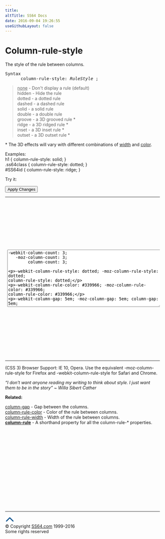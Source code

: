```yaml
---
title:
altTitle: SS64 Docs
date: 2016-09-04 19:26:55
useGithubLayout: false
---
```

<!-- #BeginLibraryItem "/Library/head_css.lbi" --><!-- #EndLibraryItem --><h1>Column-rule-style</h1>
<p>The   style of the rule between columns.</p>
<pre>Syntax
      column-rule-style: <i>RuleStyle</i> ;</pre>
<blockquote>
<p><span class="code"><u>none</u></span> - Don't display a rule (default)<br>
<span class="code">hidden</span> - Hide the rule<br>
<span class="code">dotted</span> - a dotted rule<br>
<span class="code">dashed</span> -  a dashed rule<br>
<span class="code">solid</span> - a solid rule<br>
<span class="code">double</span> - a double rule<br>
<span class="code">groove</span> - a 3D grooved rule *<br>
<span class="code">ridge</span> - a 3D ridged rule *<br>
<span class="code">inset</span> - a 3D inset rule *<br>
<span class="code">outset</span> - a 3D outset rule *</p>
</blockquote>
<p>* The 3D effects will vary with different combinations of <span class="code"><a href="column-rule-width.html">width</a></span> and <span class="code"><a href="column-rule-color.html">color</a></span>.<br>
</p>
<p>Examples:<br>
  <span class="code">h1 { column-rule-style: solid;  }<br>
    .ss64class { column-rule-style: dotted; }</span><br>
    <span class="code">#SS64id { column-rule-style: ridge;  }</span>    <br>
</p>
<p>Try it:</p><input type="button" onclick="ApplyStyle()" value="Apply Changes">
<table>
  <tbody><tr>
    <td><textarea name="tryit" id="trycode" cols="60" rows="12" onfocus="this.style.background='#fff';" onblur="this.style.background='#eee';" tabindex="1">-webkit-column-count: 3;
   -moz-column-count: 3;
        column-count: 3;

-webkit-column-rule-style: dotted;
   -moz-column-rule-style: dotted;
        column-rule-style: dotted;

-webkit-column-rule-color: #339966;
   -moz-column-rule-color: #339966;
        column-rule-color: #339966;

-webkit-column-gap: 5em;
   -moz-column-gap: 5em;
        column-gap: 5em;
</textarea></td>
    <td><div id="tryresult">When text is displayed in newspaper columns the length of each line is much shorter. This is a great aid to readability. On the internet many people will skim read large blocks of text and this can have the unfortunate effect that they miss important points buried in a long paragraph.</div></td>
  </tr>
</tbody></table>
<p>(CSS 3) Browser Support:  IE 10, Opera. Use the equivalent <span class="code">-moz-column-rule-style</span> for Firefox and <span class="code">-webkit-column-rule-style</span> for Safari and Chrome.</p>
<p class="quote"><i>“I don't want anyone reading my writing to think about style. I just want them to be in the story” ~ Willa Sibert Cather</i></p><p><b>Related:</b></p>
<p><a href="column-gap.html">column-gap</a> - Gap between the columns.<br>
<a href="column-rule-color.html">column-rule-color</a> - Color of the rule between columns.<br>
<a href="column-rule-width.html">column-rule-width</a> - Width of the rule between columns. <br>
<b><a href="column-rule.html">column-rule</a></b> - A shorthand property for all the column-rule-* properties.</p><!-- #BeginLibraryItem "/Library/foot_css.lbi" --><p><script async="" src="//pagead2.googlesyndication.com/pagead/js/adsbygoogle.js"></script>
<!-- CSS -->
<ins class="adsbygoogle" style="display:inline-block;width:300px;height:250px" data-ad-client="ca-pub-6140977852749469" data-ad-slot="2739097502"></ins>
<script>
(adsbygoogle = window.adsbygoogle || []).push({});
</script></p>
<hr>
<div id="bl" class="footer"><a href="#"><img src="../images/top.png" width="30" height="22" alt="Back to the Top"></a></div>
<div id="br" class="footer, tagline">© Copyright <a href="http://ss64.com/">SS64.com</a> 1999-2016<br>
Some rights reserved</div><!-- #EndLibraryItem -->

